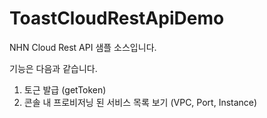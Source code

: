 # ToastCloudRestApiDemo
NHN Cloud Rest API 샘플 소스입니다.

기능은 다음과 같습니다.

1. 토근 발급 (getToken)
2. 콘솔 내 프로비저닝 된 서비스 목록 보기 (VPC, Port, Instance)
